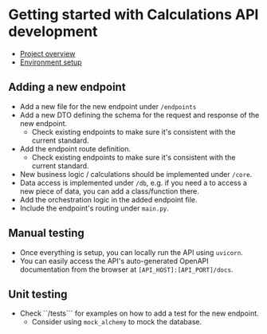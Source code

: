 # Getting started with Calculations API development

- [Project overview](https://renovus-tech.github.io/solarec/documentation/python/)
- [Environment setup](https://github.com/Renovus-Tech/solarec-python/blob/main/README.md)

## Adding a new endpoint

- Add a new file for the new endpoint under ```/endpoints```
- Add a new DTO defining the schema for the request and response of the new endpoint.
   - Check existing endpoints to make sure it's consistent with the current standard. 
- Add the endpoint route definition.
   - Check existing endpoints to make sure it's consistent with the current standard.
- New business logic / calculations should be implemented under ```/core```.
- Data access is implemented under ```/db```, e.g. if you need a to access a new piece of data, you can add a class/function there.
- Add the orchestration logic in the added endpoint file.
- Include the endpoint's routing under ```main.py```.

## Manual testing

- Once everything is setup, you can locally run the API using ```uvicorn```.
- You can easily access the API's auto-generated OpenAPI documentation from the browser at ```[API_HOST]:[API_PORT]/docs```.

## Unit testing

- Check ``/tests``` for examples on how to add a test for the new endpoint.
   - Consider using ```mock_alchemy``` to mock the database.